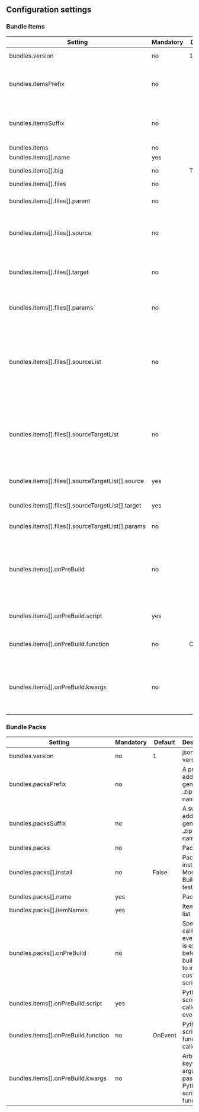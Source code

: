 ## Configuration settings

### Bundle Items

| Setting                                           | Mandatory | Default | Description                                                                                                         |
|---------------------------------------------------|-----------|---------|---------------------------------------------------------------------------------------------------------------------|
| bundles.version                                   | no        | 1       | json Format version                                                                                                 |
| bundles.itemsPrefix                               | no        |         | A prefix added to all generated .big file names                                                                     |
| bundles.itemsSuffix                               | no        |         | A suffix added to all generated .big file names                                                                     |
| bundles.items                                     | no        |         | Item list                                                                                                           |
| bundles.items[].name                              | yes       |         | Item name                                                                                                           |
| bundles.items[].big                               | no        | True    | Item is a .big file?                                                                                                |
| bundles.items[].files                             | no        |         | Item file list                                                                                                      |
| bundles.items[].files[].parent                    | no        |         | Source file(s) parent folder                                                                                        |
| bundles.items[].files[].source                    | no        |         | Source file(s), accepts wild cards \*.\* or A.\* or \*.B                                                            |
| bundles.items[].files[].target                    | no        |         | Target file(s), accepts wild cards \*.\* or A.\* or \*.B                                                            |
| bundles.items[].files[].params                    | no        |         | File params, see Sample Project for examples                                                                        |
| bundles.items[].files[].sourceList                | no        |         | List of source file(s), target file is automatic, alternative to 'source', accepts wild cards \*.\* or A.\* or \*.B |
| bundles.items[].files[].sourceTargetList          | no        |         | List of source and target file(s), alternative to 'source' and 'target', accepts wild cards \*.\* or A.\* or \*.B   |
| bundles.items[].files[].sourceTargetList[].source | yes       |         | Source file as part of the list                                                                                     |
| bundles.items[].files[].sourceTargetList[].target | yes       |         | Target file as part of the list                                                                                     |
| bundles.items[].files[].sourceTargetList[].params | no        |         | Not implemented                                                                                                     |
| bundles.items[].onPreBuild                        | no        |         | Special callback event that is executed before build. Used to inject custom script logic                            |
| bundles.items[].onPreBuild.script                 | yes       |         | Python script called on event                                                                                       |
| bundles.items[].onPreBuild.function               | no        | OnEvent | Python script function called                                                                                       |
| bundles.items[].onPreBuild.kwargs                 | no        |         | Arbitrary keyword arguments passed to Python script function                                                        |

### Bundle Packs

| Setting                             | Mandatory | Default | Description                                                                              |
|-------------------------------------|-----------|---------|------------------------------------------------------------------------------------------|
| bundles.version                     | no        | 1       | json Format version                                                                      |
| bundles.packsPrefix                 | no        |         | A prefix added to all generated .zip file names                                          |
| bundles.packsSuffix                 | no        |         | A suffix added to all generated .zip file names                                          |
| bundles.packs                       | no        |         | Pack list                                                                                |
| bundles.packs[].install             | no        | False   | Pack is installed by Mod Builder for testing?                                            |
| bundles.packs[].name                | yes       |         | Pack name                                                                                |
| bundles.packs[].itemNames           | yes       |         | Item name list                                                                           |
| bundles.packs[].onPreBuild          | no        |         | Special callback event that is executed before build. Used to inject custom script logic |
| bundles.items[].onPreBuild.script   | yes       |         | Python script called on event                                                            |
| bundles.items[].onPreBuild.function | no        | OnEvent | Python script function called                                                            |
| bundles.items[].onPreBuild.kwargs   | no        |         | Arbitrary keyword arguments passed to Python script function                             |
